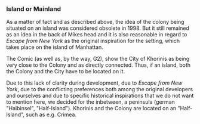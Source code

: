 

### Island or Mainland

As a matter of fact and as described above, the idea of the colony being situated on an island was considered obsolete in 1998. But it still remained as an idea in the back of Mikes head and it is also reasonable in regard to *Escape from New York* as the original inspiration for the setting, which takes place on the island of Manhattan. 

The Comic (as well as, by the way, G2), show the City of Khorinis as being very close to the Colony and as directly connected. Thus, if an island, both the Colony and the City have to be located on it. 

Due to this lack of clarity during development, due to *Escape from New York*, due to the conflicting preferences both among the original developers and ourselves and due to specific historical inspirations that we do not want to mention here, we decided for the inbetween, a peninsula (german "Halbinsel", "Half-Island"). Khorinis and the Colony are located on an "Half-Island", such as e.g. Crimea. <!-- And it may or may not become a full island in the far future or may or may not have been a full island in the past. -->

